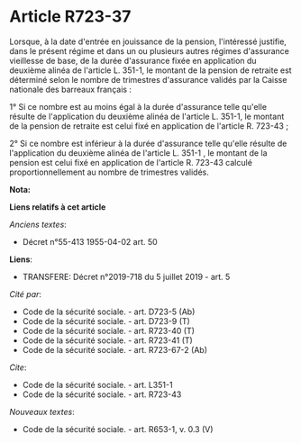 # Article R723-37

Lorsque, à la date d'entrée en jouissance de la pension, l'intéressé justifie, dans le présent régime et dans un ou plusieurs
autres régimes d'assurance vieillesse de base, de la durée d'assurance fixée en application du deuxième alinéa de l'article
L. 351-1, le montant de la pension de retraite est déterminé selon le nombre de trimestres d'assurance validés par la Caisse
nationale des barreaux français :

1° Si ce nombre est au moins égal à la durée d'assurance telle qu'elle résulte de l'application du deuxième alinéa de
l'article L. 351-1, le montant de la pension de retraite est celui fixé en application de l'article R. 723-43 ;

2° Si ce nombre est inférieur à la durée d'assurance telle qu'elle résulte de l'application du deuxième alinéa de l'article
L. 351-1 , le montant de la pension est celui fixé en application de l'article R. 723-43 calculé proportionnellement au
nombre de trimestres validés.

**Nota:**



**Liens relatifs à cet article**

_Anciens textes_:

  - Décret n°55-413 1955-04-02 art. 50

**Liens**:

  - TRANSFERE: Décret n°2019-718 du 5 juillet 2019 - art. 5

_Cité par_:

  - Code de la sécurité sociale. - art. D723-5 (Ab)
  - Code de la sécurité sociale. - art. D723-9 (T)
  - Code de la sécurité sociale. - art. R723-40 (T)
  - Code de la sécurité sociale. - art. R723-41 (T)
  - Code de la sécurité sociale. - art. R723-67-2 (Ab)

_Cite_:

  - Code de la sécurité sociale. - art. L351-1
  - Code de la sécurité sociale. - art. R723-43

_Nouveaux textes_:

  - Code de la sécurité sociale. - art. R653-1, v. 0.3 (V)
